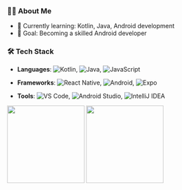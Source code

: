 ### 👨‍💻 About Me
- 🌱 Currently learning: Kotlin, Java, Android development
- 🎯 Goal: Becoming a skilled Android developer
  
### 🛠 Tech Stack
- **Languages**: ![Kotlin](https://img.shields.io/badge/Kotlin-0095D5?style=flat-square&logo=kotlin&logoColor=white), 
![Java](https://img.shields.io/badge/Java-007396?style=flat-square&logo=coffeescript&logoColor=white), 
![JavaScript](https://img.shields.io/badge/JavaScript-F7DF1E?style=flat-square&logo=javascript&logoColor=black)

- **Frameworks**: ![React Native](https://img.shields.io/badge/React_Native-61DAFB?style=flat-square&logo=react&logoColor=white), 
![Android](https://img.shields.io/badge/Android-3DDC84?style=flat-square&logo=android&logoColor=white), 
![Expo](https://img.shields.io/badge/Expo-000020?style=flat-square&logo=expo&logoColor=white)

- **Tools**: ![VS Code](https://img.shields.io/badge/VS_Code-007ACC?style=flat-square&logo=visual-studio-code&logoColor=white), 
![Android Studio](https://img.shields.io/badge/Android%20Studio-3DDC84?style=flat-square&logo=android-studio&logoColor=white), 
![IntelliJ IDEA](https://img.shields.io/badge/IntelliJ%20IDEA-000000?style=flat-square&logo=intellij-idea&logoColor=white)

<p>
  <img height="180em" src="https://github-readme-stats.vercel.app/api?username=JongHyun070105&show_icons=true&include_all_commits=true&bg_color=0d1117&title_color=ffffff&text_color=c9d1d9&icon_color=79ff97">
  <img height="180em" src="https://github-readme-stats.vercel.app/api/top-langs/?username=JongHyun070105&layout=compact&langs_count=4&bg_color=0d1117&title_color=ffffff&text_color=c9d1d9&hide=php">
</p>
